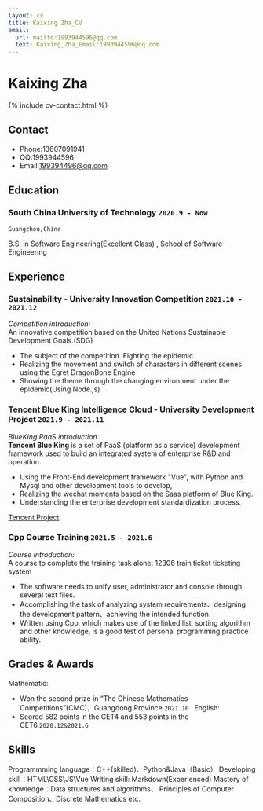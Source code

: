 ```yaml
---
layout: cv
title: Kaixing Zha_CV
email:
  url: mailto:1993944596@qq.com
  text: Kaixing_Zha_Email:1993944596@qq.com
---
```


# Kaixing Zha

<!--
include contact information from the front matter
Supported arguments:
    - homepage: url, text
    - phone
    - email
-->

{% include cv-contact.html %}

## Contact
- Phone:13607091941
- QQ:1993944596
- Email:199394496@qq.com

## Education


### **South China University of Technology** `2020.9 - Now`

```
Guangzhou,China
```
B.S. in Software Engineering(Excellent Class) , School of Software Engineering


## Experience

### **Sustainability - University Innovation Competition** `2021.10 - 2021.12`

_Competition introduction:_<br>
An innovative competition based on the United Nations Sustainable Development Goals.(SDG)

- The subject of the competition :Fighting the epidemic 
- Realizing the movement and switch of characters in different scenes using the Egret DragonBone Engine
- Showing the theme through the changing environment under the epidemic(Using Node.js)

### **Tencent Blue King Intelligence Cloud - University Development Project** `2021.9 - 2021.11`

_BlueKing PaaS introduction_<br>
**Tencent Blue King** is a set of PaaS (platform as a service) development framework used to build an integrated system of enterprise R&D and operation.
- Using the Front-End development framework "Vue", with Python and Mysql and other development tools to develop, 
- Realizing the wechat moments based on the Saas platform of Blue King. 
- Understanding the enterprise development standardization process.

[Tencent Project](https://gitee.com/Leon_Zha/bk_wechat_demo)

### **Cpp Course Training** `2021.5 - 2021.6`

_Course introduction:_<br>
A course to complete the training task alone: 12306 train ticket ticketing system

- The software needs to unify user, administrator and console through several text files.  
- Accomplishing the task of analyzing system requirements、designing the development pattern、achieving the intended function.
- Written using Cpp, which makes use of the linked list, sorting algorithm and other knowledge, is a good test of personal programming practice ability.


## Grades & Awards

Mathematic:
- Won the second prize in “The Chinese Mathematics Competitions”(CMC)，Guangdong Province.`2021.10 `
English:
- Scored 582 points in the CET4 and 553 points in the CET6.`2020.12&2021.6 `

## Skills

Programmming language：C++(skilled)、Python&Java（Basic）
Developing skill：HTML\CSS\JS\Vue
Writing skill: Markdown(Experienced)
Mastery of knowledge：Data structures and algorithms、 Principles of Computer Composition、Discrete Mathematics etc.

<!-- ### Footer

Last updated: May 2013 -->
